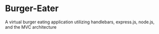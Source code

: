 # Burger-Eater
A virtual burger eating application utilizing handlebars, express.js, node.js, and the MVC architecture 
